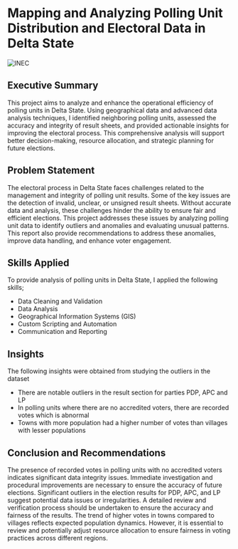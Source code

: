 # Mapping and Analyzing Polling Unit Distribution and Electoral Data in Delta State

![INEC](https://github.com/Glory280/Mapping-and-Analyzing-Polling-Unit-Distribution-and-Electoral-Data-in-Delta-State/assets/115431188/b90ef6cd-cb9e-46dd-b276-e70259524638)


## Executive Summary
This project aims to analyze and enhance the operational efficiency of polling units in Delta State. Using geographical data and advanced data analysis techniques, I identified neighboring polling units, assessed the accuracy and integrity of result sheets, and provided actionable insights for improving the electoral process. This comprehensive analysis will support better decision-making, resource allocation, and strategic planning for future elections.

## Problem Statement
The electoral process in Delta State faces challenges related to the management and integrity of polling unit results. Some of the key issues are the detection of invalid, unclear, or unsigned result sheets. Without accurate data and analysis, these challenges hinder the ability to ensure fair and efficient elections. 
This project addresses these issues by analyzing polling unit data to identify outliers and anomalies and evaluating unusual patterns. 
This report also provide recommendations to address these anomalies, improve data handling, and enhance voter engagement.

## Skills Applied
To provide analysis of polling units in Delta State, I applied the following skills;
- Data Cleaning and Validation
- Data Analysis
- Geographical Information Systems (GIS)
- Custom Scripting and Automation
- Communication and Reporting

## Insights
The following insights were obtained from studying the outliers in the dataset
- There are notable outliers in the result section for parties PDP, APC and LP
- In polling units where there are no accredited voters, there are recorded votes which is abnormal
- Towns with more population had a higher number of votes than villages with lesser populations

## Conclusion and Recommendations
The presence of recorded votes in polling units with no accredited voters indicates significant data integrity issues. Immediate investigation and procedural improvements are necessary to ensure the accuracy of future elections. Significant outliers in the election results for PDP, APC, and LP suggest potential data issues or irregularities. A detailed review and verification process should be undertaken to ensure the accuracy and fairness of the results. The trend of higher votes in towns compared to villages reflects expected population dynamics. However, it is essential to review and potentially adjust resource allocation to ensure fairness in voting practices across different regions.


